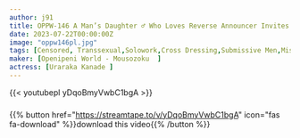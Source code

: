 ```yaml
---
author: j91
title: OPPW-146 A Man’s Daughter ♂ Who Loves Reverse Announcer Invites A Perverted Actor To Pleasure… Uraraka
date: 2023-07-22T00:00:00Z
image: "oppw146pl.jpg"
tags: [Censored, Transsexual,Solowork,Cross Dressing,Submissive Men,Mistress	]
maker: [Openipeni World - Mousozoku  ]
actress: [Uraraka Kanade ]
---
```



{{< youtubepl yDqoBmyVwbC1bgA >}}
###

{{% button href="https://streamtape.to/v/yDqoBmyVwbC1bgA" icon="fas fa-download" %}}download this video{{% /button %}}
